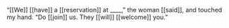 “[[We]] [[have]] a [[reservation]] at ____,” the woman [[said]], and touched my hand. “Do [[join]] us. They [[will]] [[welcome]] you.”  